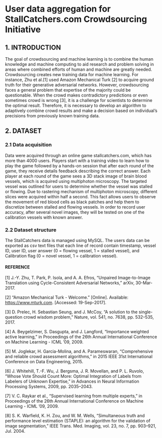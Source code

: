 # User data aggregation for StallCatchers.com Crowdsourcing Initiative

## 1. INTRODUCTION 
The goal of crowdsourcing and machine learning is to combine the human knowledge and machine computing to aid research and problem solving in areas where combined efforts of human and machine are greatly needed. Crowdsourcing creates new training data for machine learning. For instance, Zhu et al.[1] used Amazon Mechanical Turk [2] to acquire ground truth for their generative adversarial networks. However, crowdsourcing faces a general problem that expertise of the majority could be questionable. When the crowd makes contradictory predictions or even sometimes crowd is wrong [3], it is a challenge for scientists to determine the optimal result. Therefore, it is necessary to develop an algorithm to adaptively combine crowd results and make a decision based on individual’s precisions from previously known training data. 
## 2. DATASET 
### 2.1 Data acquisition 
Data were acquired through an online game stallcatchers.com, which has more than 4000 users. Players start with a training video to learn how to play the game followed by a hands-on session that after each round of the game, they receive details feedback describing the correct answer. Each player at each round of the game sees a 3D stack image of brain blood vessels, which is acquired using multiphoton microscopy. The targeted vessel was outlined for users to determine whether the vessel was stalled or flowing. Due to rastering mechanism of multiphoton microscopy, different slices were acquired within half a second. This fact allows users to observe the movement of red blood cells as black patches and help them to discretize between stalled and flowing vessels. In order to record user accuracy, after several novel images, they will be tested on one of the calibration vessels with known answer. 
### 2.2 Dataset structure 
The StallCatchers data is managed using MySQL. The users data can be exported as csv text files that each line of record contain timestamp, vessel ID, user ID, user answer (0 = flowing vessel, 1 = stalled vessel), and Calibration flag (0 = novel vessel, 1 = calibration vessel). 

#### REFERENCE 
[1] J.-Y. Zhu, T. Park, P. Isola, and A. A. Efros, “Unpaired Image-to-Image Translation using Cycle-Consistent Adversarial Networks,” arXiv, 30-Mar-2017. 

[2] “Amazon Mechanical Turk - Welcome.” [Online]. Available: https://www.mturk.com. [Accessed: 19-Sep-2017]. 

[3] D. Prelec, H. Sebastian Seung, and J. McCoy, “A solution to the single-question crowd wisdom problem,” Nature, vol. 541, no. 7638, pp. 532–535, 2017. 

[4] A. Beygelzimer, S. Dasgupta, and J. Langford, “Importance weighted active learning,” in Proceedings of the 26th Annual International Conference on Machine Learning - ICML ’09, 2009. 

[5] M. Joglekar, H. Garcia-Molina, and A. Parameswaran, “Comprehensive and reliable crowd assessment algorithms,” in 2015 IEEE 31st International Conference on Data Engineering, 2015. 

[6] J. Whitehill, T.-F. Wu, J. Bergsma, J. R. Movellan, and P. L. Ruvolo, “Whose Vote Should Count More: Optimal Integration of Labels from Labelers of Unknown Expertise,” in Advances in Neural Information Processing Systems, 2009, pp. 2035–2043. 

[7] V. C. Raykar et al., “Supervised learning from multiple experts,” in Proceedings of the 26th Annual International Conference on Machine Learning - ICML ’09, 2009. 

[8] S. K. Warfield, K. H. Zou, and W. M. Wells, “Simultaneous truth and performance level estimation (STAPLE): an algorithm for the validation of image segmentation,” IEEE Trans. Med. Imaging, vol. 23, no. 7, pp. 903–921, Jul. 2004. 
